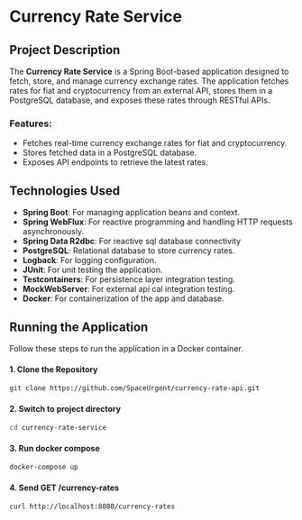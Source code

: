 # Currency Rate Service

## Project Description

The **Currency Rate Service** is a Spring Boot-based application designed to fetch, store, and manage currency exchange rates. The application fetches rates for fiat and cryptocurrency from an external API, stores them in a PostgreSQL database, and exposes these rates through RESTful APIs.

### Features:
- Fetches real-time currency exchange rates for fiat and cryptocurrency.
- Stores fetched data in a PostgreSQL database.
- Exposes API endpoints to retrieve the latest rates.

## Technologies Used

- **Spring Boot**: For managing application beans and context.
- **Spring WebFlux**: For reactive programming and handling HTTP requests asynchronously.
- **Spring Data R2dbc**: For reactive sql database connectivity
- **PostgreSQL**: Relational database to store currency rates.
- **Logback**: For logging configuration.
- **JUnit**: For unit testing the application.
- **Testcontainers**: For persistence layer integration testing.
- **MockWebServer**: For external api cal integration testing.
- **Docker**: For containerization of the app and database.

## Running the Application

Follow these steps to run the application in a Docker container.

#### 1. Clone the Repository

```bash
git clone https://github.com/SpaceUrgent/currency-rate-api.git
```

#### 2. Switch to project directory

```bash
cd currency-rate-service
```

#### 3. Run docker compose

```bash
docker-compose up
```

#### 4. Send GET /currency-rates

```bash
curl http://localhost:8080/currency-rates
```